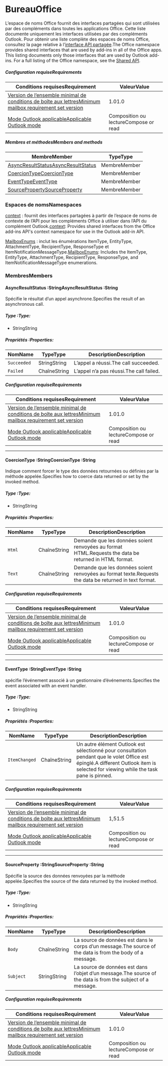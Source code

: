 # <a name="office"></a><span data-ttu-id="42d1e-101">Bureau</span><span class="sxs-lookup"><span data-stu-id="42d1e-101">Office</span></span>

<span data-ttu-id="42d1e-p101">L’espace de noms Office fournit des interfaces partagées qui sont utilisées par des compléments dans toutes les applications Office. Cette liste documente uniquement les interfaces utilisées par des compléments Outlook. Pour obtenir une liste complète des espaces de noms Office, consultez la page relative à l’[interface API partagée](/javascript/api/office).</span><span class="sxs-lookup"><span data-stu-id="42d1e-p101">The Office namespace provides shared interfaces that are used by add-ins in all of the Office apps. This listing documents only those interfaces that are used by Outlook add-ins. For a full listing of the Office namespace, see the [Shared API](/javascript/api/office).</span></span>

##### <a name="requirements"></a><span data-ttu-id="42d1e-104">Configuration requise</span><span class="sxs-lookup"><span data-stu-id="42d1e-104">Requirements</span></span>

|<span data-ttu-id="42d1e-105">Conditions requises</span><span class="sxs-lookup"><span data-stu-id="42d1e-105">Requirement</span></span>| <span data-ttu-id="42d1e-106">Valeur</span><span class="sxs-lookup"><span data-stu-id="42d1e-106">Value</span></span>|
|---|---|
|[<span data-ttu-id="42d1e-107">Version de l’ensemble minimal de conditions de boîte aux lettres</span><span class="sxs-lookup"><span data-stu-id="42d1e-107">Minimum mailbox requirement set version</span></span>](/office/dev/add-ins/reference/requirement-sets/outlook-api-requirement-sets)| <span data-ttu-id="42d1e-108">1.0</span><span class="sxs-lookup"><span data-stu-id="42d1e-108">1.0</span></span>|
|[<span data-ttu-id="42d1e-109">Mode Outlook applicable</span><span class="sxs-lookup"><span data-stu-id="42d1e-109">Applicable Outlook mode</span></span>](https://docs.microsoft.com/outlook/add-ins/#extension-points)| <span data-ttu-id="42d1e-110">Composition ou lecture</span><span class="sxs-lookup"><span data-stu-id="42d1e-110">Compose or read</span></span>|

##### <a name="members-and-methods"></a><span data-ttu-id="42d1e-111">Membres et méthodes</span><span class="sxs-lookup"><span data-stu-id="42d1e-111">Members and methods</span></span>

| <span data-ttu-id="42d1e-112">Membre</span><span class="sxs-lookup"><span data-stu-id="42d1e-112">Member</span></span> | <span data-ttu-id="42d1e-113">Type</span><span class="sxs-lookup"><span data-stu-id="42d1e-113">Type</span></span> |
|--------|------|
| [<span data-ttu-id="42d1e-114">AsyncResultStatus</span><span class="sxs-lookup"><span data-stu-id="42d1e-114">AsyncResultStatus</span></span>](#asyncresultstatus-string) | <span data-ttu-id="42d1e-115">Membre</span><span class="sxs-lookup"><span data-stu-id="42d1e-115">Member</span></span> |
| [<span data-ttu-id="42d1e-116">CoercionType</span><span class="sxs-lookup"><span data-stu-id="42d1e-116">CoercionType</span></span>](#coerciontype-string) | <span data-ttu-id="42d1e-117">Membre</span><span class="sxs-lookup"><span data-stu-id="42d1e-117">Member</span></span> |
| [<span data-ttu-id="42d1e-118">EventType</span><span class="sxs-lookup"><span data-stu-id="42d1e-118">EventType</span></span>](#eventtype-string) | <span data-ttu-id="42d1e-119">Membre</span><span class="sxs-lookup"><span data-stu-id="42d1e-119">Member</span></span> |
| [<span data-ttu-id="42d1e-120">SourceProperty</span><span class="sxs-lookup"><span data-stu-id="42d1e-120">SourceProperty</span></span>](#sourceproperty-string) | <span data-ttu-id="42d1e-121">Membre</span><span class="sxs-lookup"><span data-stu-id="42d1e-121">Member</span></span> |

### <a name="namespaces"></a><span data-ttu-id="42d1e-122">Espaces de noms</span><span class="sxs-lookup"><span data-stu-id="42d1e-122">Namespaces</span></span>

<span data-ttu-id="42d1e-123">[context](office.context.md) : fournit des interfaces partagées à partir de l’espace de noms de contexte de l’API pour les compléments Office à utiliser dans l’API du complément Outlook.</span><span class="sxs-lookup"><span data-stu-id="42d1e-123">[context](office.context.md): Provides shared interfaces from the Office add-ins API's context namespace for use in the Outlook add-in API.</span></span>

<span data-ttu-id="42d1e-124">[MailboxEnums](/javascript/api/outlook/office.mailboxenums.attachmenttype) : inclut les énumérations ItemType, EntityType, AttachmentType, RecipientType, ResponseType et ItemNotificationMessageType.</span><span class="sxs-lookup"><span data-stu-id="42d1e-124">[MailboxEnums](/javascript/api/outlook/office.mailboxenums.attachmenttype): Includes the ItemType, EntityType, AttachmentType, RecipientType, ResponseType, and ItemNotificationMessageType enumerations.</span></span>

### <a name="members"></a><span data-ttu-id="42d1e-125">Membres</span><span class="sxs-lookup"><span data-stu-id="42d1e-125">Members</span></span>

####  <a name="asyncresultstatus-string"></a><span data-ttu-id="42d1e-126">AsyncResultStatus :String</span><span class="sxs-lookup"><span data-stu-id="42d1e-126">AsyncResultStatus :String</span></span>

<span data-ttu-id="42d1e-127">Spécifie le résultat d’un appel asynchrone.</span><span class="sxs-lookup"><span data-stu-id="42d1e-127">Specifies the result of an asynchronous call.</span></span>

##### <a name="type"></a><span data-ttu-id="42d1e-128">Type :</span><span class="sxs-lookup"><span data-stu-id="42d1e-128">Type:</span></span>

*   <span data-ttu-id="42d1e-129">String</span><span class="sxs-lookup"><span data-stu-id="42d1e-129">String</span></span>

##### <a name="properties"></a><span data-ttu-id="42d1e-130">Propriétés :</span><span class="sxs-lookup"><span data-stu-id="42d1e-130">Properties:</span></span>

|<span data-ttu-id="42d1e-131">Nom</span><span class="sxs-lookup"><span data-stu-id="42d1e-131">Name</span></span>| <span data-ttu-id="42d1e-132">Type</span><span class="sxs-lookup"><span data-stu-id="42d1e-132">Type</span></span>| <span data-ttu-id="42d1e-133">Description</span><span class="sxs-lookup"><span data-stu-id="42d1e-133">Description</span></span>|
|---|---|---|
|`Succeeded`| <span data-ttu-id="42d1e-134">String</span><span class="sxs-lookup"><span data-stu-id="42d1e-134">String</span></span>|<span data-ttu-id="42d1e-135">L’appel a réussi.</span><span class="sxs-lookup"><span data-stu-id="42d1e-135">The call succeeded.</span></span>|
|`Failed`| <span data-ttu-id="42d1e-136">Chaîne</span><span class="sxs-lookup"><span data-stu-id="42d1e-136">String</span></span>|<span data-ttu-id="42d1e-137">L’appel n’a pas réussi.</span><span class="sxs-lookup"><span data-stu-id="42d1e-137">The call failed.</span></span>|

##### <a name="requirements"></a><span data-ttu-id="42d1e-138">Configuration requise</span><span class="sxs-lookup"><span data-stu-id="42d1e-138">Requirements</span></span>

|<span data-ttu-id="42d1e-139">Conditions requises</span><span class="sxs-lookup"><span data-stu-id="42d1e-139">Requirement</span></span>| <span data-ttu-id="42d1e-140">Valeur</span><span class="sxs-lookup"><span data-stu-id="42d1e-140">Value</span></span>|
|---|---|
|[<span data-ttu-id="42d1e-141">Version de l’ensemble minimal de conditions de boîte aux lettres</span><span class="sxs-lookup"><span data-stu-id="42d1e-141">Minimum mailbox requirement set version</span></span>](/office/dev/add-ins/reference/requirement-sets/outlook-api-requirement-sets)| <span data-ttu-id="42d1e-142">1.0</span><span class="sxs-lookup"><span data-stu-id="42d1e-142">1.0</span></span>|
|[<span data-ttu-id="42d1e-143">Mode Outlook applicable</span><span class="sxs-lookup"><span data-stu-id="42d1e-143">Applicable Outlook mode</span></span>](https://docs.microsoft.com/outlook/add-ins/#extension-points)| <span data-ttu-id="42d1e-144">Composition ou lecture</span><span class="sxs-lookup"><span data-stu-id="42d1e-144">Compose or read</span></span>|

---

####  <a name="coerciontype-string"></a><span data-ttu-id="42d1e-145">CoercionType :String</span><span class="sxs-lookup"><span data-stu-id="42d1e-145">CoercionType :String</span></span>

<span data-ttu-id="42d1e-146">Indique comment forcer le type des données retournées ou définies par la méthode appelée.</span><span class="sxs-lookup"><span data-stu-id="42d1e-146">Specifies how to coerce data returned or set by the invoked method.</span></span>

##### <a name="type"></a><span data-ttu-id="42d1e-147">Type :</span><span class="sxs-lookup"><span data-stu-id="42d1e-147">Type:</span></span>

*   <span data-ttu-id="42d1e-148">String</span><span class="sxs-lookup"><span data-stu-id="42d1e-148">String</span></span>

##### <a name="properties"></a><span data-ttu-id="42d1e-149">Propriétés :</span><span class="sxs-lookup"><span data-stu-id="42d1e-149">Properties:</span></span>

|<span data-ttu-id="42d1e-150">Nom</span><span class="sxs-lookup"><span data-stu-id="42d1e-150">Name</span></span>| <span data-ttu-id="42d1e-151">Type</span><span class="sxs-lookup"><span data-stu-id="42d1e-151">Type</span></span>| <span data-ttu-id="42d1e-152">Description</span><span class="sxs-lookup"><span data-stu-id="42d1e-152">Description</span></span>|
|---|---|---|
|`Html`| <span data-ttu-id="42d1e-153">Chaîne</span><span class="sxs-lookup"><span data-stu-id="42d1e-153">String</span></span>|<span data-ttu-id="42d1e-154">Demande que les données soient renvoyées au format HTML.</span><span class="sxs-lookup"><span data-stu-id="42d1e-154">Requests the data be returned in HTML format.</span></span>|
|`Text`| <span data-ttu-id="42d1e-155">Chaîne</span><span class="sxs-lookup"><span data-stu-id="42d1e-155">String</span></span>|<span data-ttu-id="42d1e-156">Demande que les données soient renvoyées au format texte.</span><span class="sxs-lookup"><span data-stu-id="42d1e-156">Requests the data be returned in text format.</span></span>|

##### <a name="requirements"></a><span data-ttu-id="42d1e-157">Configuration requise</span><span class="sxs-lookup"><span data-stu-id="42d1e-157">Requirements</span></span>

|<span data-ttu-id="42d1e-158">Conditions requises</span><span class="sxs-lookup"><span data-stu-id="42d1e-158">Requirement</span></span>| <span data-ttu-id="42d1e-159">Valeur</span><span class="sxs-lookup"><span data-stu-id="42d1e-159">Value</span></span>|
|---|---|
|[<span data-ttu-id="42d1e-160">Version de l’ensemble minimal de conditions de boîte aux lettres</span><span class="sxs-lookup"><span data-stu-id="42d1e-160">Minimum mailbox requirement set version</span></span>](/office/dev/add-ins/reference/requirement-sets/outlook-api-requirement-sets)| <span data-ttu-id="42d1e-161">1.0</span><span class="sxs-lookup"><span data-stu-id="42d1e-161">1.0</span></span>|
|[<span data-ttu-id="42d1e-162">Mode Outlook applicable</span><span class="sxs-lookup"><span data-stu-id="42d1e-162">Applicable Outlook mode</span></span>](https://docs.microsoft.com/outlook/add-ins/#extension-points)| <span data-ttu-id="42d1e-163">Composition ou lecture</span><span class="sxs-lookup"><span data-stu-id="42d1e-163">Compose or read</span></span>|

---

####  <a name="eventtype-string"></a><span data-ttu-id="42d1e-164">EventType :String</span><span class="sxs-lookup"><span data-stu-id="42d1e-164">EventType :String</span></span>

<span data-ttu-id="42d1e-165">spécifie l’événement associé à un gestionnaire d’événements.</span><span class="sxs-lookup"><span data-stu-id="42d1e-165">Specifies the event associated with an event handler.</span></span>

##### <a name="type"></a><span data-ttu-id="42d1e-166">Type :</span><span class="sxs-lookup"><span data-stu-id="42d1e-166">Type:</span></span>

*   <span data-ttu-id="42d1e-167">String</span><span class="sxs-lookup"><span data-stu-id="42d1e-167">String</span></span>

##### <a name="properties"></a><span data-ttu-id="42d1e-168">Propriétés :</span><span class="sxs-lookup"><span data-stu-id="42d1e-168">Properties:</span></span>

| <span data-ttu-id="42d1e-169">Nom</span><span class="sxs-lookup"><span data-stu-id="42d1e-169">Name</span></span> | <span data-ttu-id="42d1e-170">Type</span><span class="sxs-lookup"><span data-stu-id="42d1e-170">Type</span></span> | <span data-ttu-id="42d1e-171">Description</span><span class="sxs-lookup"><span data-stu-id="42d1e-171">Description</span></span> |
|---|---|---|
|`ItemChanged`| <span data-ttu-id="42d1e-172">Chaîne</span><span class="sxs-lookup"><span data-stu-id="42d1e-172">String</span></span> | <span data-ttu-id="42d1e-173">Un autre élément Outlook est sélectionné pour consultation pendant que le volet Office est épinglé.</span><span class="sxs-lookup"><span data-stu-id="42d1e-173">A different Outlook item is selected for viewing while the task pane is pinned.</span></span> |

##### <a name="requirements"></a><span data-ttu-id="42d1e-174">Configuration requise</span><span class="sxs-lookup"><span data-stu-id="42d1e-174">Requirements</span></span>

|<span data-ttu-id="42d1e-175">Conditions requises</span><span class="sxs-lookup"><span data-stu-id="42d1e-175">Requirement</span></span>| <span data-ttu-id="42d1e-176">Valeur</span><span class="sxs-lookup"><span data-stu-id="42d1e-176">Value</span></span>|
|---|---|
|[<span data-ttu-id="42d1e-177">Version de l’ensemble minimal de conditions de boîte aux lettres</span><span class="sxs-lookup"><span data-stu-id="42d1e-177">Minimum mailbox requirement set version</span></span>](/office/dev/add-ins/reference/requirement-sets/outlook-api-requirement-sets)| <span data-ttu-id="42d1e-178">1,5</span><span class="sxs-lookup"><span data-stu-id="42d1e-178">1.5</span></span> |
|[<span data-ttu-id="42d1e-179">Mode Outlook applicable</span><span class="sxs-lookup"><span data-stu-id="42d1e-179">Applicable Outlook mode</span></span>](https://docs.microsoft.com/outlook/add-ins/#extension-points)| <span data-ttu-id="42d1e-180">Composition ou lecture</span><span class="sxs-lookup"><span data-stu-id="42d1e-180">Compose or read</span></span> |

---

####  <a name="sourceproperty-string"></a><span data-ttu-id="42d1e-181">SourceProperty :String</span><span class="sxs-lookup"><span data-stu-id="42d1e-181">SourceProperty :String</span></span>

<span data-ttu-id="42d1e-182">Spécifie la source des données renvoyées par la méthode appelée.</span><span class="sxs-lookup"><span data-stu-id="42d1e-182">Specifies the source of the data returned by the invoked method.</span></span>

##### <a name="type"></a><span data-ttu-id="42d1e-183">Type :</span><span class="sxs-lookup"><span data-stu-id="42d1e-183">Type:</span></span>

*   <span data-ttu-id="42d1e-184">String</span><span class="sxs-lookup"><span data-stu-id="42d1e-184">String</span></span>

##### <a name="properties"></a><span data-ttu-id="42d1e-185">Propriétés :</span><span class="sxs-lookup"><span data-stu-id="42d1e-185">Properties:</span></span>

|<span data-ttu-id="42d1e-186">Nom</span><span class="sxs-lookup"><span data-stu-id="42d1e-186">Name</span></span>| <span data-ttu-id="42d1e-187">Type</span><span class="sxs-lookup"><span data-stu-id="42d1e-187">Type</span></span>| <span data-ttu-id="42d1e-188">Description</span><span class="sxs-lookup"><span data-stu-id="42d1e-188">Description</span></span>|
|---|---|---|
|`Body`| <span data-ttu-id="42d1e-189">Chaîne</span><span class="sxs-lookup"><span data-stu-id="42d1e-189">String</span></span>|<span data-ttu-id="42d1e-190">La source de données est dans le corps d’un message.</span><span class="sxs-lookup"><span data-stu-id="42d1e-190">The source of the data is from the body of a message.</span></span>|
|`Subject`| <span data-ttu-id="42d1e-191">String</span><span class="sxs-lookup"><span data-stu-id="42d1e-191">String</span></span>|<span data-ttu-id="42d1e-192">La source de données est dans l’objet d’un message.</span><span class="sxs-lookup"><span data-stu-id="42d1e-192">The source of the data is from the subject of a message.</span></span>|

##### <a name="requirements"></a><span data-ttu-id="42d1e-193">Configuration requise</span><span class="sxs-lookup"><span data-stu-id="42d1e-193">Requirements</span></span>

|<span data-ttu-id="42d1e-194">Conditions requises</span><span class="sxs-lookup"><span data-stu-id="42d1e-194">Requirement</span></span>| <span data-ttu-id="42d1e-195">Valeur</span><span class="sxs-lookup"><span data-stu-id="42d1e-195">Value</span></span>|
|---|---|
|[<span data-ttu-id="42d1e-196">Version de l’ensemble minimal de conditions de boîte aux lettres</span><span class="sxs-lookup"><span data-stu-id="42d1e-196">Minimum mailbox requirement set version</span></span>](/office/dev/add-ins/reference/requirement-sets/outlook-api-requirement-sets)| <span data-ttu-id="42d1e-197">1.0</span><span class="sxs-lookup"><span data-stu-id="42d1e-197">1.0</span></span>|
|[<span data-ttu-id="42d1e-198">Mode Outlook applicable</span><span class="sxs-lookup"><span data-stu-id="42d1e-198">Applicable Outlook mode</span></span>](https://docs.microsoft.com/outlook/add-ins/#extension-points)| <span data-ttu-id="42d1e-199">Composition ou lecture</span><span class="sxs-lookup"><span data-stu-id="42d1e-199">Compose or read</span></span>|